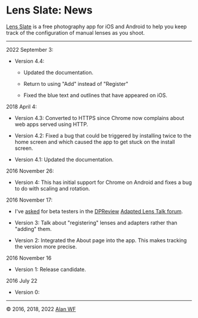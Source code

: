 # Lens Slate: News

[Lens Slate](index.html) is a free photography app for iOS and Android to help you keep track of the configuration of manual lenses as you shoot.

<hr/>

2022 September 3:

  * Version 4.4:
  
    * Updated the documentation.
  
    * Return to using "Add" instead of "Register"
    
    * Fixed the blue text and outlines that have appeared on iOS.

2018 April 4:

 * Version 4.3: Converted to HTTPS since Chrome now complains about web apps served using HTTP.

 * Version 4.2: Fixed a bug that could be triggered by installing twice to the home screen and which caused the app to get stuck on the install screen.

 * Version 4.1: Updated the documentation.

2016 November 26:

 * Version 4: This has initial support for Chrome on Android and fixes a bug to do with scaling and rotation.

2016 November 17:

 * I've [asked](https://www.dpreview.com/forums/thread/4080409) for beta testers in the [DPReview](https://www.dpreview.com) [Adapted Lens Talk forum](https://www.dpreview.com/forums/1065).

 * Version 3: Talk about "registering" lenses and adapters rather than "adding" them.

 * Version 2: Integrated the About page into the app. This makes tracking the version more precise.

2016 November 16

* Version 1: Release candidate.

2016 July 22

* Version 0:

<hr/>

© 2016, 2018, 2022 [Alan WF](https://alanwf.org/)
